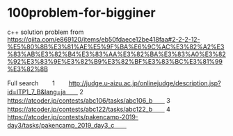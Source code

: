 # 100problem-for-bigginer
c++ solution 
problem from https://qiita.com/e869120/items/eb50fdaece12be418faa#2-2-2-12-%E5%80%8B%E3%81%AE%E5%9F%BA%E6%9C%AC%E3%82%A2%E3%83%AB%E3%82%B4%E3%83%AA%E3%82%BA%E3%83%A0%E3%82%92%E3%83%9E%E3%82%B9%E3%82%BF%E3%83%BC%E3%81%99%E3%82%8B

Full search　　
1　　
http://judge.u-aizu.ac.jp/onlinejudge/description.jsp?id=ITP1_7_B&lang=ja　　
2　　
https://atcoder.jp/contests/abc106/tasks/abc106_b　　
3　　
https://atcoder.jp/contests/abc122/tasks/abc122_b　　
4　　
https://atcoder.jp/contests/pakencamp-2019-day3/tasks/pakencamp_2019_day3_c　　
